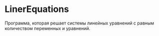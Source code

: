 # LinerEquations
Программа, которая решает системы линейных уравнений с равным количеством переменных и уравнений.
